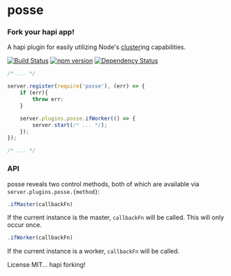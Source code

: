 # posse

### Fork your hapi app!

A hapi plugin for easily utilizing Node's [cluster](https://nodejs.org/dist/latest-v4.x/docs/api/cluster.html)ing capabilities.

[![Build Status](https://travis-ci.org/mbjordan/posse.svg?branch=master)](https://travis-ci.org/mbjordan/posse)
[![npm version](https://badge.fury.io/js/posse.svg)](https://www.npmjs.com/package/posse)
[![Dependency Status](https://david-dm.org/mbjordan/posse.svg)](https://david-dm.org/mbjordan/posse)

```javascript
/* ... */

server.register(require('posse'), (err) => {
    if (err){
        throw err;
    }

    server.plugins.posse.ifWorker(() => {
        server.start(/* ... */);
    });
});

/* ... */
```

### API

posse reveals two control methods, both of which are available via `server.plugins.posse.{method}`:

```javascript
.ifMaster(callbackFn)
```

If the current instance is the master, `callbackFn` will be called. This will only occur once.

```javascript
.ifWorker(callbackFn)
```

If the current instance is a worker, `callbackFn` will be called.

License MIT... hapi forking!
